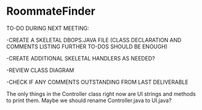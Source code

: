 # RoommateFinder
TO-DO DURING NEXT MEETING:

-CREATE A SKELETAL DBOPS.JAVA FILE (CLASS DECLARATION AND COMMENTS LISTING FURTHER TO-DOS SHOULD BE ENOUGH)

-CREATE ADDITIONAL SKELETAL HANDLERS AS NEEDED?

-REVIEW CLASS DIAGRAM

-CHECK IF ANY COMMENTS OUTSTANDING FROM LAST DELIVERABLE

The only things in the Controller class right now are UI strings and methods to print them. Maybe we should rename Controller.java to UI.java?




